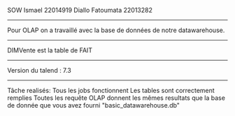 SOW Ismael 22014919
Diallo Fatoumata 22013282
**********************************
Pour OLAP on a travaillé avec la  base de données de notre datawarehouse.
*********************************
DIMVente est la table de FAIT
*********************************
Version du talend : 7.3
****************************
Tâche realisés:
	Tous les jobs fonctionnent
	Les tables sont correctement remplies
	Toutes les requête OLAP donnent les mêmes resultats que la base de donnée que vous avez fourni "basic_datawarehouse.db"
